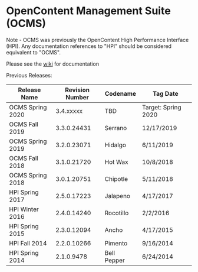 OpenContent Management Suite (OCMS)
===
Note - OCMS was previously the OpenContent High Performance Interface (HPI).  Any documentation references to "HPI" should be considered equivalent to "OCMS".

Please see the <a href='https://github.com/tsgrp/hpi/wiki'>wiki</a> for documentation

Previous Releases:

Release Name | Revision Number | Codename | Tag Date
-- | -- | -- | --
OCMS Spring 2020 | 3.4.xxxxx | TBD | Target: Spring 2020
OCMS Fall 2019 | 3.3.0.24431 | Serrano | 12/17/2019
OCMS Spring 2019 | 3.2.0.23071 | Hidalgo | 6/11/2019
OCMS Fall 2018 | 3.1.0.21720 | Hot Wax | 10/8/2018 
OCMS Spring 2018 | 3.0.1.20751 | Chipotle | 5/11/2018
HPI Spring 2017 | 2.5.0.17223 | Jalapeno | 4/17/2017
HPI Winter 2016 | 2.4.0.14240 | Rocotillo | 2/2/2016
HPI Spring 2015 | 2.3.0.12094 | Ancho | 4/17/2015
HPI Fall 2014 | 2.2.0.10266 | Pimento | 9/16/2014
HPI Spring 2014 | 2.1.0.9478 | Bell Pepper | 6/24/2014
